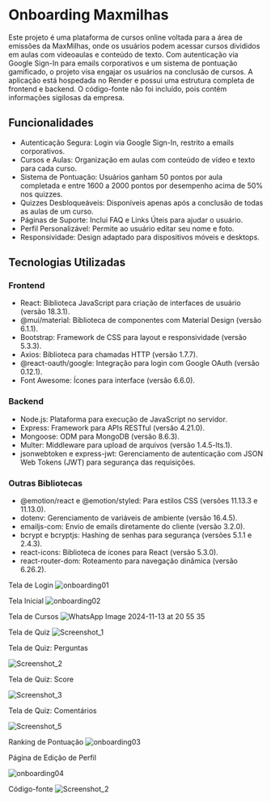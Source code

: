 # Onboarding Maxmilhas

Este projeto é uma plataforma de cursos online voltada para a área de emissões da MaxMilhas, onde os usuários podem acessar cursos divididos em aulas com videoaulas e conteúdo de texto. Com autenticação via Google Sign-In para emails corporativos e um sistema de pontuação gamificado, o projeto visa engajar os usuários na conclusão de cursos. A aplicação está hospedada no Render e possui uma estrutura completa de frontend e backend. O código-fonte não foi incluído, pois contém informações sigilosas da empresa.

## Funcionalidades

- Autenticação Segura: Login via Google Sign-In, restrito a emails corporativos.
- Cursos e Aulas: Organização em aulas com conteúdo de vídeo e texto para cada curso.
- Sistema de Pontuação: Usuários ganham 50 pontos por aula completada e entre 1600 a 2000 pontos por desempenho acima de 50% nos quizzes.
- Quizzes Desbloqueáveis: Disponíveis apenas após a conclusão de todas as aulas de um curso.
- Páginas de Suporte: Inclui FAQ e Links Úteis para ajudar o usuário.
- Perfil Personalizável: Permite ao usuário editar seu nome e foto.
- Responsividade: Design adaptado para dispositivos móveis e desktops.

## Tecnologias Utilizadas

### Frontend
- React: Biblioteca JavaScript para criação de interfaces de usuário (versão 18.3.1).
- @mui/material: Biblioteca de componentes com Material Design (versão 6.1.1).
- Bootstrap: Framework de CSS para layout e responsividade (versão 5.3.3).
- Axios: Biblioteca para chamadas HTTP (versão 1.7.7).
- @react-oauth/google: Integração para login com Google OAuth (versão 0.12.1).
- Font Awesome: Ícones para interface (versão 6.6.0).

### Backend
- Node.js: Plataforma para execução de JavaScript no servidor.
- Express: Framework para APIs RESTful (versão 4.21.0).
- Mongoose: ODM para MongoDB (versão 8.6.3).
- Multer: Middleware para upload de arquivos (versão 1.4.5-lts.1).
- jsonwebtoken e express-jwt: Gerenciamento de autenticação com JSON Web Tokens (JWT) para segurança das requisições.

### Outras Bibliotecas
- @emotion/react e @emotion/styled: Para estilos CSS (versões 11.13.3 e 11.13.0).
- dotenv: Gerenciamento de variáveis de ambiente (versão 16.4.5).
- emailjs-com: Envio de emails diretamente do cliente (versão 3.2.0).
- bcrypt e bcryptjs: Hashing de senhas para segurança (versões 5.1.1 e 2.4.3).
- react-icons: Biblioteca de ícones para React (versão 5.3.0).
- react-router-dom: Roteamento para navegação dinâmica (versão 6.26.2).

Tela de Login
![onboarding01](https://github.com/user-attachments/assets/aaa1d5a1-6aff-45b1-9d4b-23ea9864aaae)

Tela Inicial
![onboarding02](https://github.com/user-attachments/assets/a961c633-0d92-4a00-8ef8-ce6132d4a726)

Tela de Cursos
![WhatsApp Image 2024-11-13 at 20 55 35](https://github.com/user-attachments/assets/477f22ae-7fb5-4bdb-b2ee-1965b39d6201)

Tela de Quiz
![Screenshot_1](https://github.com/user-attachments/assets/88509666-366a-4e40-891a-ae388ba5be63)

Tela de Quiz: Perguntas 

![Screenshot_2](https://github.com/user-attachments/assets/e8279946-86fc-4471-a88e-a08d50c8edcc)

Tela de Quiz: Score

![Screenshot_3](https://github.com/user-attachments/assets/171ababa-8090-4f7e-89a0-b976d653ebcb)

Tela de Quiz: Comentários

![Screenshot_5](https://github.com/user-attachments/assets/820080b7-ded0-42eb-aa4a-af0f61d59f01)


Ranking de Pontuação
![onboarding03](https://github.com/user-attachments/assets/e6f75744-023d-4b22-80eb-115ced097263)

Página de Edição de Perfil

![onboarding04](https://github.com/user-attachments/assets/4052ff3e-cdf8-4700-9dac-74a9dd11083b)

Código-fonte
![Screenshot_2](https://github.com/user-attachments/assets/d1ff1c78-bb40-47b9-aa1a-07aa495bf7f4)
